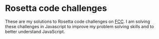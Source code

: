 # Rosetta code challenges
These are my solutions to Rosetta code challenges on [FCC](https://www.freecodecamp.org/learn/). I am solving these challenges in Javascript to improve my problem solving skills and to better understand JavaScript.

